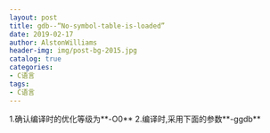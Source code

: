 ```yaml
---
layout: post
title: gdb--“No-symbol-table-is-loaded”
date: 2019-02-17
author: AlstonWilliams
header-img: img/post-bg-2015.jpg
catalog: true
categories:
- C语言
tags:
- C语言
---
```

1.确认编译时的优化等级为**-O0**
2.编译时,采用下面的参数**-ggdb**
